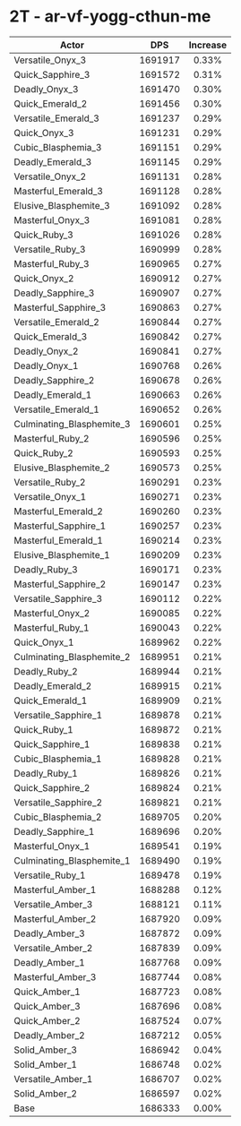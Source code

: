 # 2T - ar-vf-yogg-cthun-me
| Actor | DPS | Increase |
|---|:---:|:---:|
|Versatile_Onyx_3|1691917|0.33%|
|Quick_Sapphire_3|1691572|0.31%|
|Deadly_Onyx_3|1691470|0.30%|
|Quick_Emerald_2|1691456|0.30%|
|Versatile_Emerald_3|1691237|0.29%|
|Quick_Onyx_3|1691231|0.29%|
|Cubic_Blasphemia_3|1691151|0.29%|
|Deadly_Emerald_3|1691145|0.29%|
|Versatile_Onyx_2|1691131|0.28%|
|Masterful_Emerald_3|1691128|0.28%|
|Elusive_Blasphemite_3|1691092|0.28%|
|Masterful_Onyx_3|1691081|0.28%|
|Quick_Ruby_3|1691026|0.28%|
|Versatile_Ruby_3|1690999|0.28%|
|Masterful_Ruby_3|1690965|0.27%|
|Quick_Onyx_2|1690912|0.27%|
|Deadly_Sapphire_3|1690907|0.27%|
|Masterful_Sapphire_3|1690863|0.27%|
|Versatile_Emerald_2|1690844|0.27%|
|Quick_Emerald_3|1690842|0.27%|
|Deadly_Onyx_2|1690841|0.27%|
|Deadly_Onyx_1|1690768|0.26%|
|Deadly_Sapphire_2|1690678|0.26%|
|Deadly_Emerald_1|1690663|0.26%|
|Versatile_Emerald_1|1690652|0.26%|
|Culminating_Blasphemite_3|1690601|0.25%|
|Masterful_Ruby_2|1690596|0.25%|
|Quick_Ruby_2|1690593|0.25%|
|Elusive_Blasphemite_2|1690573|0.25%|
|Versatile_Ruby_2|1690291|0.23%|
|Versatile_Onyx_1|1690271|0.23%|
|Masterful_Emerald_2|1690260|0.23%|
|Masterful_Sapphire_1|1690257|0.23%|
|Masterful_Emerald_1|1690214|0.23%|
|Elusive_Blasphemite_1|1690209|0.23%|
|Deadly_Ruby_3|1690171|0.23%|
|Masterful_Sapphire_2|1690147|0.23%|
|Versatile_Sapphire_3|1690112|0.22%|
|Masterful_Onyx_2|1690085|0.22%|
|Masterful_Ruby_1|1690043|0.22%|
|Quick_Onyx_1|1689962|0.22%|
|Culminating_Blasphemite_2|1689951|0.21%|
|Deadly_Ruby_2|1689944|0.21%|
|Deadly_Emerald_2|1689915|0.21%|
|Quick_Emerald_1|1689909|0.21%|
|Versatile_Sapphire_1|1689878|0.21%|
|Quick_Ruby_1|1689872|0.21%|
|Quick_Sapphire_1|1689838|0.21%|
|Cubic_Blasphemia_1|1689828|0.21%|
|Deadly_Ruby_1|1689826|0.21%|
|Quick_Sapphire_2|1689824|0.21%|
|Versatile_Sapphire_2|1689821|0.21%|
|Cubic_Blasphemia_2|1689705|0.20%|
|Deadly_Sapphire_1|1689696|0.20%|
|Masterful_Onyx_1|1689541|0.19%|
|Culminating_Blasphemite_1|1689490|0.19%|
|Versatile_Ruby_1|1689478|0.19%|
|Masterful_Amber_1|1688288|0.12%|
|Versatile_Amber_3|1688121|0.11%|
|Masterful_Amber_2|1687920|0.09%|
|Deadly_Amber_3|1687872|0.09%|
|Versatile_Amber_2|1687839|0.09%|
|Deadly_Amber_1|1687768|0.09%|
|Masterful_Amber_3|1687744|0.08%|
|Quick_Amber_1|1687723|0.08%|
|Quick_Amber_3|1687696|0.08%|
|Quick_Amber_2|1687524|0.07%|
|Deadly_Amber_2|1687212|0.05%|
|Solid_Amber_3|1686942|0.04%|
|Solid_Amber_1|1686748|0.02%|
|Versatile_Amber_1|1686707|0.02%|
|Solid_Amber_2|1686597|0.02%|
|Base|1686333|0.00%|
